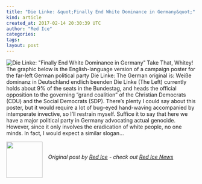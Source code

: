 ```yaml
---
title: "Die Linke: &quot;Finally End White Dominance in Germany&quot;"
kind: article
created_at: 2017-02-14 20:30:39 UTC
author: "Red Ice"
categories: 
tags: 
layout: post
---
```

<img align="left" alt='Die Linke: "Finally End White Dominance in Germany"' src="https://rdice.net/a/c/n/17/02142128-die-linke-germany-end-white-dominance.9cd7b47f.jpg"> Take That, Whitey! The graphic below is the English-language version of a campaign poster for the far-left German political party Die Linke: The German original is: Weiße dominanz in Deutschland endlich beenden Die Linke (The Left) currently holds about 9% of the seats in the Bundestag, and heads the official opposition to the governing “grand coalition” of the Christian Democrats (CDU) and the Social Democrats (SDP). There’s plenty I could say about this poster, but it would require a lot of bug-eyed hand-waving accompanied by intemperate invective, so I’ll restrain myself. Suffice it to say that here we have a major political party in Germany advocating actual genocide. However, since it only involves the eradication of white people, no one minds. In fact, I would expect a similar slogan…<div class="author">
  <img src="" style="width: 96px; height: 96;">
  <span style="position: absolute; padding: 32px 15px;">
    <i>Original post by <a href="http://twitter.com/">Red Ice</a> - check out <a href="https://redice.tv/news">Red Ice News</a></i>
  </span>
</div>
